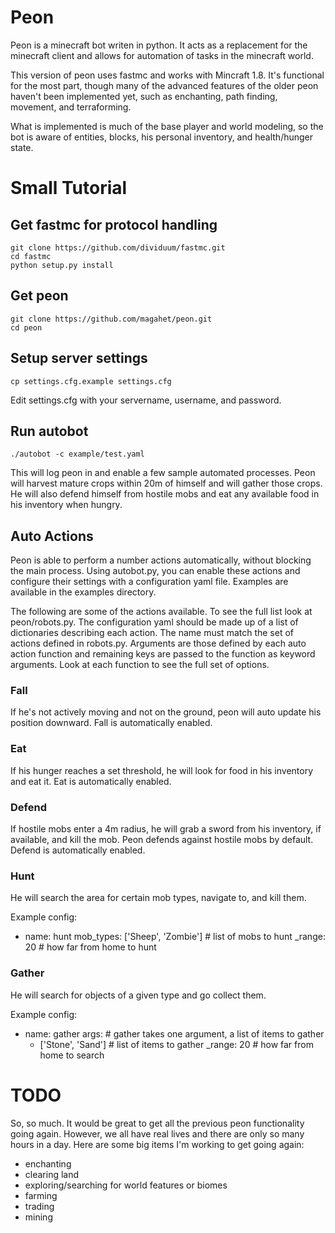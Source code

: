 Peon
====

Peon is a minecraft bot writen in python. It acts as a replacement for the minecraft client and allows for automation of tasks in the minecraft world.

This version of peon uses fastmc and works with Mincraft 1.8. It's functional for the most part, though many of the advanced features of the older peon haven't been implemented yet, such as enchanting, path finding, movement, and terraforming.

What is implemented is much of the base player and world modeling, so the bot is aware of entities, blocks, his personal inventory, and health/hunger state.


Small Tutorial
==============

## Get fastmc for protocol handling
```
git clone https://github.com/dividuum/fastmc.git
cd fastmc
python setup.py install
```

## Get peon
```
git clone https://github.com/magahet/peon.git
cd peon
```

## Setup server settings
```
cp settings.cfg.example settings.cfg
```

Edit settings.cfg with your servername, username, and password.

## Run autobot

```
./autobot -c example/test.yaml
```

This will log peon in and enable a few sample automated processes. Peon will harvest mature crops within 20m of himself and will gather those crops. He will also defend himself from hostile mobs and eat any available food in his inventory when hungry.

## Auto Actions

Peon is able to perform a number actions automatically, without blocking the main process. Using autobot.py, you can enable these actions and configure their settings with a configuration yaml file. Examples are available in the examples directory. 

The following are some of the actions available. To see the full list look at peon/robots.py. The configuration yaml should be made up of a list of dictionaries describing each action. The name must match the set of actions defined in robots.py. Arguments are those defined by each auto action function and remaining keys are passed to the function as keyword arguments. Look at each function to see the full set of options.


### Fall

If he's not actively moving and not on the ground, peon will auto update his position downward. Fall is automatically enabled.


### Eat

If his hunger reaches a set threshold, he will look for food in his inventory and eat it. Eat is automatically enabled.


### Defend

If hostile mobs enter a 4m radius, he will grab a sword from his inventory, if available, and kill the mob. Peon defends against hostile mobs by default. Defend is automatically enabled.


### Hunt

He will search the area for certain mob types, navigate to, and kill them.

Example config:

- name: hunt
  mob_types: ['Sheep', 'Zombie']   # list of mobs to hunt
  _range: 20                       # how far from home to hunt


### Gather

He will search for objects of a given type and go collect them.

Example config:

- name: gather
  args:                     # gather takes one argument, a list of items to gather
    - ['Stone', 'Sand']     # list of items to gather
  _range: 20                # how far from home to search


# TODO

So, so much. It would be great to get all the previous peon functionality going again. However, we all have real lives and there are only so many hours in a day. Here are some big items I'm working to get going again:

- enchanting
- clearing land
- exploring/searching for world features or biomes
- farming
- trading
- mining
